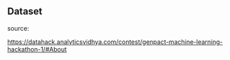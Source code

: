 ## Dataset

source:

https://datahack.analyticsvidhya.com/contest/genpact-machine-learning-hackathon-1/#About